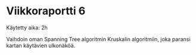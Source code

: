 # Viikkoraportti 6

Käytetty aika: 2h

Vaihdoin oman Spanning Tree algoritmin Kruskalin algoritmiin, joka paransi kartan käytävien ulkonäköä.